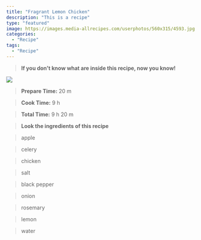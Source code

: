 ```yaml
---
title: "Fragrant Lemon Chicken"
description: "This is a recipe"
type: "featured"
image: https://images.media-allrecipes.com/userphotos/560x315/4593.jpg
categories: 
  - "Recipe"
tags: 
  - "Recipe"
---
```



>**If you don't know what are inside this recipe, now you know!**

![](../images/Recipes-Banner.jpg)
> **Prepare Time:** 20 m


> **Cook Time:** 9 h


> **Total Time:** 9 h 20 m

> **Look the ingredients of this recipe**

> apple

> celery

> chicken

> salt

> black pepper

> onion

> rosemary

> lemon

> water

